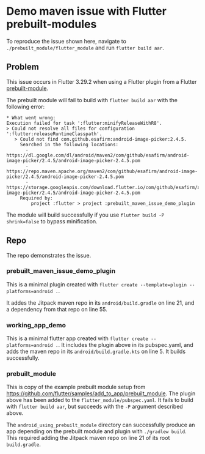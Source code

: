 # Demo maven issue with Flutter prebuilt-modules

To reproduce the issue shown here, navigate to `./prebuilt_module/flutter_module`
and run `flutter build aar`.

## Problem

This issue occurs in Flutter 3.29.2 when using a Flutter plugin from a Flutter
[prebuilt-module](https://github.com/flutter/samples/add_to_app/prebuilt_module/README.md).

The prebuilt module will fail to build with `flutter build aar` with the following error:

```
* What went wrong:
Execution failed for task ':flutter:minifyReleaseWithR8'.
> Could not resolve all files for configuration ':flutter:releaseRuntimeClasspath'.
   > Could not find com.github.esafirm:android-image-picker:2.4.5.
     Searched in the following locations:
       - https://dl.google.com/dl/android/maven2/com/github/esafirm/android-image-picker/2.4.5/android-image-picker-2.4.5.pom
       - https://repo.maven.apache.org/maven2/com/github/esafirm/android-image-picker/2.4.5/android-image-picker-2.4.5.pom
       - https://storage.googleapis.com/download.flutter.io/com/github/esafirm/android-image-picker/2.4.5/android-image-picker-2.4.5.pom
     Required by:
         project :flutter > project :prebuilt_maven_issue_demo_plugin
```

The module will build successfully if you use `flutter build -P shrink=false` to bypass
minification.

## Repo

The repo demonstrates the issue.

### prebuilt_maven_issue_demo_plugin

This is a minimal plugin created with `flutter create --template=plugin --platforms=android .`.

It addes the Jitpack maven repo in its `android/build.gradle` on line 21, and
a dependency from that repo on line 55.

### working_app_demo

This is a minimal flutter app created with `flutter create --platforms=android .`.
It includes the plugin above in its pubspec.yaml, and adds the maven repo in its 
`android/build.gradle.kts` on line 5. It builds successfully.

### prebuilt_module

This is copy of the example prebuilt module setup from https://github.com/flutter/samples/add_to_app/prebuilt_module.
The plugin above has been added to the `flutter_module/pubspec.yaml`.
It fails to build with `flutter build aar`, but succeeds with the `-P` argument described above.

The `android_using_prebuilt_module` directory can successfully produce an app depending 
on the prebuilt module and plugin with `./gradlew build`. This required adding the Jitpack
maven repo on line 21 of its root `build.gradle`.
